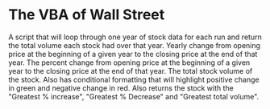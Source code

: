 # The VBA of Wall Street
A script that will loop through one year of stock data for each run and return the total volume each stock had over that year. Yearly change from opening price at the beginning of a given year to the closing price at the end of that year. The percent change from opening price at the beginning of a given year to the closing price at the end of that year. The total stock volume of the stock. Also has conditional formatting that will highlight positive change in green and negative change in red. Also returns the stock with the "Greatest % increase", "Greatest % Decrease" and "Greatest total volume".


